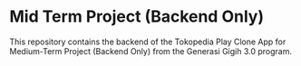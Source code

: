 # Mid Term Project (Backend Only)
This repository contains the backend of the Tokopedia Play Clone App for Medium-Term Project (Backend Only) from the Generasi Gigih 3.0 program.


